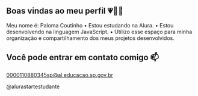 ## Boas vindas ao meu perfil 💗💜💙

Meu nome é: Paloma Coutinho
• Estou estudando na Alura.
• Estou desenvolvendo na linguagem JavaScript.
• Utilizo esse espaço para minha organização e compartilhamento dos meus projetos desenvolvidos.
## Você pode entrar em contato comigo 📫

0000110880345sp@al.educacao.sp.gov.br

@alurastartestudante
